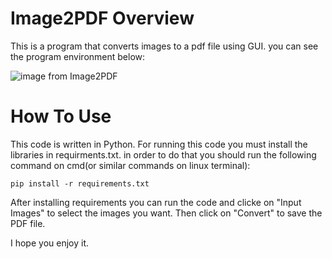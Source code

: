 # Image2PDF Overview
This is a program that converts images to a pdf file using GUI.
you can see the program environment below:

![image from Image2PDF](https://user-images.githubusercontent.com/69539491/158889187-e3c7a931-0e6d-4230-960d-504a96826154.png)

# How To Use
This code is written in Python. For running this code you must install the libraries in requirments.txt. in order to do that you should run the following command on cmd(or similar commands on linux terminal):

`pip install -r requirements.txt`

After installing requirements you can run the code and clicke on "Input Images" to select the images you want. Then click on "Convert" to save the PDF file.

I hope you enjoy it.
